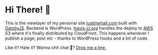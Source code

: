 # Hi There! 👋

This is the viewlayer of my personal site [justinwhall.com](https://justinwhall.com) built with [GatsbyJS](https://www.gatsbyjs.org/). Backend is WordPress. [travis-ci.org](https://travis-ci.org) handles the deploy to [AWS](https://aws.amazon.com/) S3 where it's finally distributed by CloudFront. This happens whenever I publish a page, post etc - thanks to WordPress hooks and a bit of code.

 Like it? Hate it? Wanna chit chat 🤗? [Drop me a line.](https://justinwhall.com/contact/)